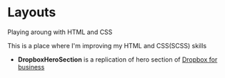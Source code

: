 # Layouts
Playing aroung with HTML and CSS

This is a place where I'm improving my HTML and CSS(SCSS) skills

- **DropboxHeroSection** is a replication of hero section of [Dropbox for business](https://www.dropbox.com/business)
